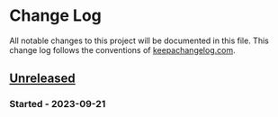 # Change Log
All notable changes to this project will be documented in this file. This change log follows the conventions of [keepachangelog.com](http://keepachangelog.com/).

## [Unreleased]
### Started - 2023-09-21

[Unreleased]: https://github.com/andrewacashner/computing.git
